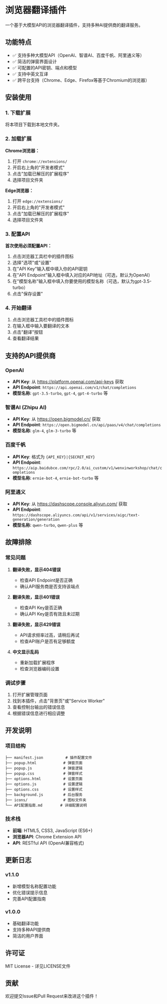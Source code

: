 # 浏览器翻译插件

一个基于大模型API的浏览器翻译插件，支持多种AI提供商的翻译服务。

## 功能特点

- ✅ 支持多种大模型API（OpenAI、智谱AI、百度千帆、阿里通义等）
- ✅ 简洁的弹窗界面设计
- ✅ 可配置的API密钥、端点和模型
- ✅ 支持中英文互译
- ✅ 跨平台支持（Chrome、Edge、Firefox等基于Chromium的浏览器）

## 安装使用

### 1. 下载扩展

将本项目下载到本地文件夹。

### 2. 加载扩展

**Chrome浏览器：**
1. 打开 `chrome://extensions/`
2. 开启右上角的"开发者模式"
3. 点击"加载已解压的扩展程序"
4. 选择项目文件夹

**Edge浏览器：**
1. 打开 `edge://extensions/`
2. 开启右上角的"开发者模式"
3. 点击"加载已解压的扩展程序"
4. 选择项目文件夹

### 3. 配置API

**首次使用必须配置API：**

1. 点击浏览器工具栏中的插件图标
2. 选择"选项"或"设置"
3. 在"API Key"输入框中填入你的API密钥
4. 在"API Endpoint"输入框中填入对应的API地址（可选，默认为OpenAI）
5. 在"模型名称"输入框中填入你要使用的模型名称（可选，默认为gpt-3.5-turbo）
6. 点击"保存设置"

### 4. 开始翻译

1. 点击浏览器工具栏中的插件图标
2. 在输入框中输入要翻译的文本
3. 点击"翻译"按钮
4. 查看翻译结果

## 支持的API提供商

### OpenAI
- **API Key**: 从 https://platform.openai.com/api-keys 获取
- **API Endpoint**: `https://api.openai.com/v1/chat/completions`
- **模型名称**: `gpt-3.5-turbo`, `gpt-4`, `gpt-4-turbo` 等

### 智谱AI (Zhipu AI)
- **API Key**: 从 https://open.bigmodel.cn/ 获取
- **API Endpoint**: `https://open.bigmodel.cn/api/paas/v4/chat/completions`
- **模型名称**: `glm-4`, `glm-3-turbo` 等

### 百度千帆
- **API Key**: 格式为 `{API_KEY}|{SECRET_KEY}`
- **API Endpoint**: `https://aip.baidubce.com/rpc/2.0/ai_custom/v1/wenxinworkshop/chat/completions`
- **模型名称**: `ernie-bot-4`, `ernie-bot-turbo` 等

### 阿里通义
- **API Key**: 从 https://dashscope.console.aliyun.com/ 获取
- **API Endpoint**: `https://dashscope.aliyuncs.com/api/v1/services/aigc/text-generation/generation`
- **模型名称**: `qwen-turbo`, `qwen-plus` 等

## 故障排除

### 常见问题

1. **翻译失败，显示404错误**
   - 检查API Endpoint是否正确
   - 确认API服务商是否支持该端点

2. **翻译失败，显示401错误**
   - 检查API Key是否正确
   - 确认API Key是否有效且未过期

3. **翻译失败，显示429错误**
   - API请求频率过高，请稍后再试
   - 检查API账户是否有足够额度

4. **中文显示乱码**
   - 重新加载扩展程序
   - 检查浏览器编码设置

### 调试步骤

1. 打开扩展管理页面
2. 找到本插件，点击"背景页"或"Service Worker"
3. 查看控制台输出的错误信息
4. 根据错误信息进行相应调整

## 开发说明

### 项目结构

```
├── manifest.json          # 插件配置文件
├── popup.html            # 弹窗页面
├── popup.js              # 弹窗逻辑
├── popup.css             # 弹窗样式
├── options.html          # 设置页面
├── options.js            # 设置逻辑
├── options.css           # 设置样式
├── background.js         # 后台服务
├── icons/                # 图标文件夹
└── API配置指南.md        # 详细配置说明
```

### 技术栈

- **前端**: HTML5, CSS3, JavaScript (ES6+)
- **浏览器API**: Chrome Extension API
- **API**: RESTful API (OpenAI兼容格式)

## 更新日志

### v1.1.0
- 新增模型名称配置功能
- 优化错误提示信息
- 完善API配置指南

### v1.0.0
- 基础翻译功能
- 支持多种API提供商
- 简洁的用户界面

## 许可证

MIT License - 详见LICENSE文件

## 贡献

欢迎提交Issue和Pull Request来改进这个插件！